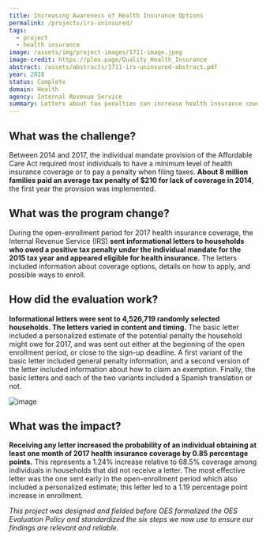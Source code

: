 ```yaml
---
title: Increasing Awareness of Health Insurance Options
permalink: /projects/irs-uninsured/
tags: 
  - project  
  - health insurance
image: /assets/img/project-images/1711-image.jpeg
image-credit: https://plex.page/Quality_Health_Insurance
abstract: /assets/abstracts/1711-irs-uninsured-abstract.pdf
year: 2018
status: Complete
domain: Health
agency: Internal Revenue Service
summary: Letters about tax penalties can increase health insurance coverage
---
```

## What was the challenge?

Between 2014 and 2017, the individual mandate provision of the Affordable Care Act required most individuals to have a minimum level of health insurance coverage or to pay a penalty when filing taxes. **About 8 million families paid an average tax penalty of $210 for lack of coverage in 2014**, the first year the provision was implemented. 

## What was the program change?

During the open-enrollment period for 2017 health insurance coverage, the Internal Revenue Service (IRS) **sent informational letters to households who owed a positive tax penalty under the individual mandate for the 2015 tax year and appeared eligible for health insurance.** The letters included information about coverage options, details on how to apply, and possible ways to enroll. 

## How did the evaluation work?

**Informational letters were sent to 4,526,719 randomly selected households. The letters varied in content and timing.** The basic letter included a personalized estimate of the potential penalty the household might owe for 2017, and was sent out either at the beginning of the open enrollment period, or close to the sign-up deadline. A first variant of the basic letter included general penalty information, and a second version of the letter included information about how to claim an exemption. Finally, the basic letters and each of the two variants included a Spanish translation or not.

![image]({{site.baseurl}}/assets/img/project-images/1711-graph.png)

## What was the impact?

**Receiving any letter increased the probability of an individual obtaining at least one month of 2017 health insurance coverage by 0.85 percentage points.** This represents a 1.24% increase relative to 68.5% coverage among individuals in households that did not receive a letter. The most effective letter was the one sent early in the open-enrollment period which also included a personalized estimate; this letter led to a 1.19 percentage point increase in enrollment.

*This project was designed and fielded before OES formalized the OES Evaluation Policy and standardized the six steps we now use to ensure our findings are relevant and reliable.*
